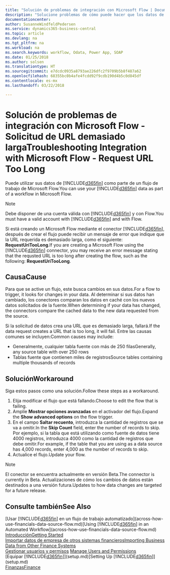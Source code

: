 ```yaml
---
title: "Solución de problemas de integración con Microsoft Flow | Documentos de Microsoft"
description: "Solucione problemas de cómo puede hacer que los datos de Financials estén disponibles como un origen de datos y especificar una URL de OData de sus servicios web para generar un flujo de trabajo automatizado."
documentationcenter: 
author: SusanneWindfeldPedersen
ms.service: dynamics365-business-central
ms.topic: article
ms.devlang: na
ms.tgt_pltfrm: na
ms.workload: na
ms.search.keywords: workflow, Odata, Power App, SOAP
ms.date: 01/25/2018
ms.author: solsen
ms.translationtype: HT
ms.sourcegitcommit: e7dcdc0935a8793ae226dfc2f9709b5b8f487a62
ms.openlocfilehash: 68355bc0b4afe4fcdd92f9cdb190d4b5c0d845df
ms.contentlocale: es-mx
ms.lasthandoff: 03/22/2018

---
```

# <a name="troubleshooting-integration-with-microsoft-flow---request-url-too-long"></a><span data-ttu-id="7236c-103">Solución de problemas de integración con Microsoft Flow - Solicitud de URL demasiado larga</span><span class="sxs-lookup"><span data-stu-id="7236c-103">Troubleshooting Integration with Microsoft Flow - Request URL Too Long</span></span>
<span data-ttu-id="7236c-104">Puede utilizar sus datos de [!INCLUDE[d365fin](includes/d365fin_md.md)] como parte de un flujo de trabajo de Microsoft Flow.</span><span class="sxs-lookup"><span data-stu-id="7236c-104">You can use your [!INCLUDE[d365fin](includes/d365fin_md.md)] data as part of a workflow in Microsoft Flow.</span></span>  

> [!NOTE]  
>   <span data-ttu-id="7236c-105">Debe disponer de una cuenta válida con [!INCLUDE[d365fin](includes/d365fin_md.md)] y con Flow.</span><span class="sxs-lookup"><span data-stu-id="7236c-105">You must have a valid account with [!INCLUDE[d365fin](includes/d365fin_md.md)] and with Flow.</span></span>  

<span data-ttu-id="7236c-106">Si está creando un Microsoft Flow mediante el conector [!INCLUDE[d365fin](includes/d365fin_md.md)], después de crear el flujo puede recibir un mensaje de error que indique que la URL requerida es demasiado larga, como el siguiente: **RequestUriTooLong**.</span><span class="sxs-lookup"><span data-stu-id="7236c-106">If you are creating a Microsoft Flow using the [!INCLUDE[d365fin](includes/d365fin_md.md)] connector, you may receive an error message stating that the requsted URL is too long after creating the flow, such as the following: **RequestUriTooLong**.</span></span>

## <a name="cause"></a><span data-ttu-id="7236c-107">Causa</span><span class="sxs-lookup"><span data-stu-id="7236c-107">Cause</span></span>
<span data-ttu-id="7236c-108">Para que se active un flujo, este busca cambios en sus datos.</span><span class="sxs-lookup"><span data-stu-id="7236c-108">For a flow to trigger, it looks for changes in your data.</span></span> <span data-ttu-id="7236c-109">Al determinar si sus datos han cambiado, los conectores comparan los datos en caché con los nuevos datos solicitados de la fuente.</span><span class="sxs-lookup"><span data-stu-id="7236c-109">When determining if your data has changed, the connectors compare the cached data to the new data requested from the source.</span></span>  

<span data-ttu-id="7236c-110">Si la solicitud de datos crea una URL que es demasiado larga, fallará.</span><span class="sxs-lookup"><span data-stu-id="7236c-110">If the data request creates a URL that is too long, it will fail.</span></span> <span data-ttu-id="7236c-111">Entre las causas comunes se incluyen:</span><span class="sxs-lookup"><span data-stu-id="7236c-111">Common causes may include:</span></span>
- <span data-ttu-id="7236c-112">Generalmente, cualquier tabla fuente con más de 250 filas</span><span class="sxs-lookup"><span data-stu-id="7236c-112">Generally, any source table with over 250 rows</span></span>
- <span data-ttu-id="7236c-113">Tablas fuente que contienen miles de registros</span><span class="sxs-lookup"><span data-stu-id="7236c-113">Source tables containing multiple thousands of records</span></span>

## <a name="workaround"></a><span data-ttu-id="7236c-114">Solución</span><span class="sxs-lookup"><span data-stu-id="7236c-114">Workaround</span></span>
<span data-ttu-id="7236c-115">Siga estos pasos como una solución.</span><span class="sxs-lookup"><span data-stu-id="7236c-115">Follow these steps as a workaround.</span></span>
1. <span data-ttu-id="7236c-116">Elija modificar el flujo que está fallando.</span><span class="sxs-lookup"><span data-stu-id="7236c-116">Choose to edit the flow that is failing.</span></span>
2. <span data-ttu-id="7236c-117">Amplíe **Mostrar opciones avanzadas** en el activador del flujo.</span><span class="sxs-lookup"><span data-stu-id="7236c-117">Expand the **Show advanced options** on the flow trigger.</span></span>
3. <span data-ttu-id="7236c-118">En el campo **Saltar recuento**, introduzca la cantidad de registros que se va a omitir.</span><span class="sxs-lookup"><span data-stu-id="7236c-118">In the **Skip Count** field, enter the number of records to skip.</span></span>  
<span data-ttu-id="7236c-119">Por ejemplo, si la tabla que está utilizando como fuente de datos tiene 4000 registros, introduzca 4000 como la cantidad de registros que debe omitir.</span><span class="sxs-lookup"><span data-stu-id="7236c-119">For example, if the table that you are using as a data source has 4,000 records, enter 4,000 as the number of records to skip.</span></span>
4. <span data-ttu-id="7236c-120">Actualice el flujo.</span><span class="sxs-lookup"><span data-stu-id="7236c-120">Update your flow.</span></span>

> [!NOTE]  
> <span data-ttu-id="7236c-121">El conector se encuentra actualmente en versión Beta.</span><span class="sxs-lookup"><span data-stu-id="7236c-121">The connector is currently in Beta.</span></span> <span data-ttu-id="7236c-122">Actualizaciones de cómo los cambios de datos están destinados a una versión futura.</span><span class="sxs-lookup"><span data-stu-id="7236c-122">Updates to how data changes are targeted for a future release.</span></span>


## <a name="see-also"></a><span data-ttu-id="7236c-123">Consulte también</span><span class="sxs-lookup"><span data-stu-id="7236c-123">See Also</span></span>
<span data-ttu-id="7236c-124">[Usar [!INCLUDE[d365fin](includes/d365fin_md.md)] en un flujo de trabajo automatizado](across-how-use-financials-data-source-flow.md)</span><span class="sxs-lookup"><span data-stu-id="7236c-124">[Using [!INCLUDE[d365fin](includes/d365fin_md.md)] in an Automated Workflow](across-how-use-financials-data-source-flow.md)</span></span>  
[<span data-ttu-id="7236c-125">Introducción</span><span class="sxs-lookup"><span data-stu-id="7236c-125">Getting Started</span></span>](product-get-started.md)  
[<span data-ttu-id="7236c-126">Importar datos de empresa de otros sistemas financieros</span><span class="sxs-lookup"><span data-stu-id="7236c-126">Importing Business Data from Other Finance Systems</span></span>](upload-data.md)  
<span data-ttu-id="7236c-127">[Gestionar usuarios y permisos](ui-how-users-permissions.md)  </span><span class="sxs-lookup"><span data-stu-id="7236c-127">[Manage Users and Permissions](ui-how-users-permissions.md)  </span></span>  
<span data-ttu-id="7236c-128">[Equipar [!INCLUDE[d365fin](includes/d365fin_md.md)]](setup.md)</span><span class="sxs-lookup"><span data-stu-id="7236c-128">[Setting Up [!INCLUDE[d365fin](includes/d365fin_md.md)]](setup.md)</span></span>  
[<span data-ttu-id="7236c-129">Finanzas</span><span class="sxs-lookup"><span data-stu-id="7236c-129">Finance</span></span>](finance.md)  

